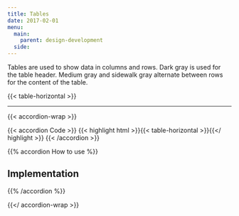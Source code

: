 ```yaml
---
title: Tables
date: 2017-02-01
menu:
  main:
    parent: design-development
  side:
---
```


Tables are used to show data in columns and rows. Dark gray is used for the table header. Medium gray and sidewalk gray alternate between rows for the content of the table.

{{< table-horizontal >}}

---

{{< accordion-wrap >}}

{{< accordion Code >}}
  {{< highlight html >}}{{< table-horizontal >}}{{</ highlight >}}
{{< /accordion >}}

{{% accordion How to use %}}
## Implementation

{{% /accordion %}}

{{</ accordion-wrap >}}
